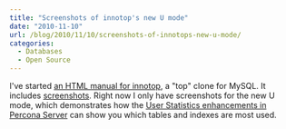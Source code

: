 ```yaml
---
title: "Screenshots of innotop's new U mode"
date: "2010-11-10"
url: /blog/2010/11/10/screenshots-of-innotops-new-u-mode/
categories:
  - Databases
  - Open Source
---
```

I've started [an HTML manual for innotop](http://innotop.googlecode.com/svn/html/index.html), a "top" clone for MySQL. It includes [screenshots](http://innotop.googlecode.com/svn/html/screenshots.html). Right now I only have screenshots for the new U mode, which demonstrates how the [User Statistics enhancements in Percona Server](http://www.percona.com/docs/wiki/percona-server:features:userstatv2) can show you which tables and indexes are most used.



